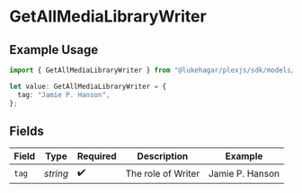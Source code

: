 # GetAllMediaLibraryWriter

## Example Usage

```typescript
import { GetAllMediaLibraryWriter } from "@lukehagar/plexjs/sdk/models/operations";

let value: GetAllMediaLibraryWriter = {
  tag: "Jamie P. Hanson",
};
```

## Fields

| Field              | Type               | Required           | Description        | Example            |
| ------------------ | ------------------ | ------------------ | ------------------ | ------------------ |
| `tag`              | *string*           | :heavy_check_mark: | The role of Writer | Jamie P. Hanson    |